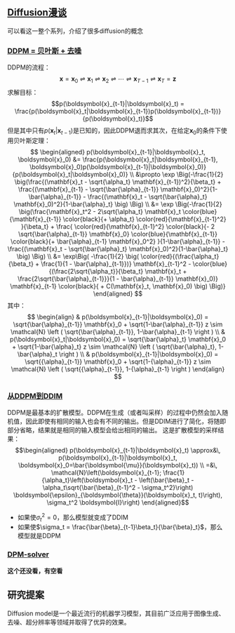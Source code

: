 ## [Diffusion漫谈](https://kexue.fm/archives/9164)

可以看这一整个系列，介绍了很多diffusion的概念

### [DDPM = 贝叶斯 + 去噪](https://kexue.fm/archives/9164)

DDPM的流程：
$$\boldsymbol{x} = \boldsymbol{x}_0 \rightleftharpoons \boldsymbol{x}_1 \rightleftharpoons \boldsymbol{x}_2 \rightleftharpoons \cdots \rightleftharpoons \boldsymbol{x}_{T-1} \rightleftharpoons \boldsymbol{x}_T = \boldsymbol{z}$$
求解目标：
$$p(\boldsymbol{x}_{t-1}|\boldsymbol{x}_t) = \frac{p(\boldsymbol{x}_t|\boldsymbol{x}_{t-1})p(\boldsymbol{x}_{t-1})}{p(\boldsymbol{x}_t)}$$
但是其中只有$p(\boldsymbol{x}_t|\boldsymbol{x}_{t-1})$是已知的，因此DDPM退而求其次，在给定$\boldsymbol{x}_0$的条件下使用贝叶斯定理：
$$
\begin{aligned}
p(\boldsymbol{x}_{t-1}|\boldsymbol{x}_t, \boldsymbol{x}_0)
&= \frac{p(\boldsymbol{x}_t|\boldsymbol{x}_{t-1}, \boldsymbol{x}_0)p(\boldsymbol{x}_{t-1}|\boldsymbol{x}_0)}{p(\boldsymbol{x}_t|\boldsymbol{x}_0)} \\
&\propto \exp \Big(-\frac{1}{2} \big(\frac{(\mathbf{x}_t - \sqrt{\alpha_t} \mathbf{x}_{t-1})^2}{\beta_t} + \frac{(\mathbf{x}_{t-1} - \sqrt{\bar{\alpha}_{t-1}} \mathbf{x}_0)^2}{1-\bar{\alpha}_{t-1}} - \frac{(\mathbf{x}_t - \sqrt{\bar{\alpha}_t} \mathbf{x}_0)^2}{1-\bar{\alpha}_t} \big) \Big) \\
&= \exp \Big(-\frac{1}{2} \big(\frac{\mathbf{x}_t^2 - 2\sqrt{\alpha_t} \mathbf{x}_t \color{blue}{\mathbf{x}_{t-1}} \color{black}{+ \alpha_t} \color{red}{\mathbf{x}_{t-1}^2} }{\beta_t} + \frac{ \color{red}{\mathbf{x}_{t-1}^2} \color{black}{- 2 \sqrt{\bar{\alpha}_{t-1}} \mathbf{x}_0} \color{blue}{\mathbf{x}_{t-1}} \color{black}{+ \bar{\alpha}_{t-1} \mathbf{x}_0^2}  }{1-\bar{\alpha}_{t-1}} - \frac{(\mathbf{x}_t - \sqrt{\bar{\alpha}_t} \mathbf{x}_0)^2}{1-\bar{\alpha}_t} \big) \Big) \\
&= \exp\Big( -\frac{1}{2} \big( \color{red}{(\frac{\alpha_t}{\beta_t} + \frac{1}{1 - \bar{\alpha}_{t-1}})} \mathbf{x}_{t-1}^2 - \color{blue}{(\frac{2\sqrt{\alpha_t}}{\beta_t} \mathbf{x}_t + \frac{2\sqrt{\bar{\alpha}_{t-1}}}{1 - \bar{\alpha}_{t-1}} \mathbf{x}_0)} \mathbf{x}_{t-1} \color{black}{ + C(\mathbf{x}_t, \mathbf{x}_0) \big) \Big)}
\end{aligned}
$$
其中：
$$
\begin{align}
& p(\boldsymbol{x}_{t-1}|\boldsymbol{x}_0) = \sqrt{\bar{\alpha}_{t-1}} \mathbf{x}_0 + \sqrt{1-\bar{\alpha}_{t-1}} z \sim \mathcal{N} \left ( \sqrt{\bar{\alpha}_{t-1}}, 1-\bar{\alpha}_{t-1} \right ) \\
& p(\boldsymbol{x}_t|\boldsymbol{x}_0) = \sqrt{\bar{\alpha}_t} \mathbf{x}_0 + \sqrt{1-\bar{\alpha}_t} z \sim \mathcal{N} \left ( \sqrt{\bar{\alpha}_t}, 1-\bar{\alpha}_t \right ) \\
& p(\boldsymbol{x}_{t-1}|\boldsymbol{x}_0) = \sqrt{{\alpha}_{t-1}} \mathbf{x}_0 + \sqrt{1-{\alpha}_{t-1}} z \sim \mathcal{N} \left ( \sqrt{{\alpha}_{t-1}}, 1-{\alpha}_{t-1} \right )
\end{align}
$$


### [从DDPM到DDIM](https://kexue.fm/archives/9181)

DDPM是最基本的扩散模型。DDPM在生成（或者叫采样）的过程中仍然会加入随机值，因此即使有相同的输入也会有不同的输出。但是DDIM进行了简化，将随即部分省略，结果就是相同的输入模型会给出相同的输出。
这是扩散模型的采样结果：
$$\begin{aligned} 
p(\boldsymbol{x}_{t-1}|\boldsymbol{x}_t) \approx&\, p(\boldsymbol{x}_{t-1}|\boldsymbol{x}_t, \boldsymbol{x}_0=\bar{\boldsymbol{\mu}}(\boldsymbol{x}_t)) \\ 
=&\, \mathcal{N}\left(\boldsymbol{x}_{t-1}; \frac{1}{\alpha_t}\left(\boldsymbol{x}_t - \left(\bar{\beta}_t - \alpha_t\sqrt{\bar{\beta}_{t-1}^2 - \sigma_t^2}\right) \boldsymbol{\epsilon}_{\boldsymbol{\theta}}(\boldsymbol{x}_t, t)\right), \sigma_t^2 \boldsymbol{I}\right) 
\end{aligned}$$
 - 如果使$\sigma_t^2=0$，那么模型就变成了DDIM
 - 如果使$\sigma_t = \frac{\bar{\beta}_{t-1}\beta_t}{\bar{\beta}_t}$，那么模型就是DDPM

### [DPM-solver](https://www.bilibili.com/video/BV1B24y1Q7wZ/)

**这个还没看，有空看**

## 研究提案


Diffusion model是一个最近流行的机器学习模型，其目前广泛应用于图像生成、去噪、超分辨率等领域并取得了优异的效果。